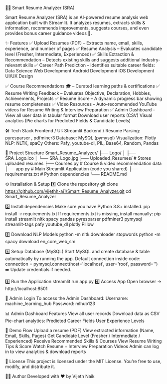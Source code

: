 🧑‍💼 Smart Resume Analyzer (SRA)

Smart Resume Analyzer (SRA) is an AI-powered resume analysis web application built with Streamlit.
It analyzes resumes, extracts skills & information, recommends improvements, suggests courses, and even provides bonus career guidance videos 🎥.


✨ Features
✅ Upload Resumes (PDF) – Extracts name, email, skills, experience, and number of pages
✅ Resume Analysis – Evaluates candidate level (Fresher, Intermediate, Experienced)
✅ Skills Extraction & Recommendation – Detects existing skills and suggests additional industry-relevant skills
✅ Career Path Prediction – Identifies suitable career fields:
Data Science
Web Development
Android Development
iOS Development
UI/UX Design

✅ Course Recommendations 🎓 – Curated learning paths & certifications
✅ Resume Writing Feedback – Evaluates Objective, Declaration, Hobbies, Achievements, Projects
✅ Resume Score – A dynamic progress bar showing resume completeness
✅ Video Resources – Auto-recommended YouTube videos for Resume Writing & Interview Preparation
✅ Admin Dashboard –
View all user data in tabular format
Download user reports (CSV)
Visual analytics (Pie charts for Predicted Fields & Candidate Levels)

🛠️ Tech Stack
Frontend / UI: Streamlit
Backend / Resume Parsing: pyresparser
, pdfminer3
Database: MySQL (pymysql)
Visualization: Plotly
NLP: NLTK, spaCy
Others: Pafy, youtube-dl, PIL, Base64, Random, Pandas

📂 Project Structure
Smart_Resume_Analyzer/
├── Logo/
│   ├── SRA_Logo.ico
│   └── SRA_Logo.jpg
├── Uploaded_Resumes/        # Stores uploaded resumes
├── Courses.py               # Course & video recommendation data
├── app.py                   # Main Streamlit Application (code you shared)
├── requirements.txt          # Python dependencies
└── README.md

⚙️ Installation & Setup
1️⃣ Clone the repository
git clone https://github.com/vijethh-ai1/Smart_Resume_Analyzer.git
cd Smart_Resume_Analyzer

2️⃣ Install dependencies
Make sure you have Python 3.8+ installed.
pip install -r requirements.txt
If requirements.txt is missing, install manually:
pip install streamlit nltk spacy pandas pyresparser pdfminer3 pymysql streamlit-tags pafy youtube_dl plotly Pillow

3️⃣ Download NLP Models
python -m nltk.downloader stopwords
python -m spacy download en_core_web_sm

4️⃣ Setup Database (MySQL)
Start MySQL and create database & table automatically by running the app.
Default connection inside code:
connection = pymysql.connect(host='localhost', user='root', password='')
➡️ Update credentials if needed.

5️⃣ Run the Application
streamlit run app.py
6️⃣ Access App
Open browser → http://localhost:8501


🔑 Admin Login
To access the Admin Dashboard:
Username: machine_learning_hub
Password: mlhub123


📊 Admin Dashboard Features
View all user records
Download data as CSV
Pie-chart analytics:
Predicted Career Fields
User Experience Levels


🎥 Demo Flow
Upload a resume (PDF)
View extracted information (Name, Email, Skills, Pages)
Get Candidate Level (Fresher / Intermediate / Experienced)
Receive Recommended Skills & Courses
View Resume Writing Tips & Score
Watch Resume + Interview Preparation Videos
Admin can log in to view analytics & download reports


📜 License
This project is licensed under the MIT License.
You’re free to use, modify, and distribute it.

👨‍💻 Author
Developed with ❤️ by Vijeth Naik
